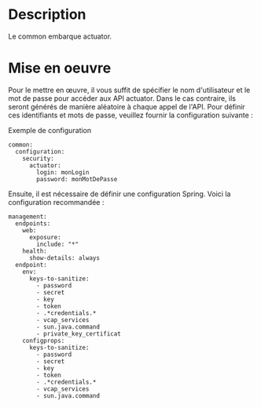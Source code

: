 # Description

Le common embarque actuator.

# Mise en oeuvre

Pour le mettre en œuvre, il vous suffit de spécifier le nom d'utilisateur et le mot de passe pour accéder aux API actuator. 
Dans le cas contraire, ils seront générés de manière aléatoire à chaque appel de l'API. 
Pour définir ces identifiants et mots de passe, veuillez fournir la configuration suivante :

Exemple de configuration
```
common:
  configuration:
    security:
      actuator:
        login: monLogin
        password: monMotDePasse
```

Ensuite, il est nécessaire de définir une configuration Spring. Voici la configuration recommandée :

```
management:
  endpoints:
    web:
      exposure:
        include: "*"
    health:
      show-details: always
  endpoint:
    env:
      keys-to-sanitize:
        - password
        - secret
        - key
        - token
        - .*credentials.*
        - vcap_services
        - sun.java.command
        - private_key_certificat
    configprops:
      keys-to-sanitize:
        - password
        - secret
        - key
        - token
        - .*credentials.*
        - vcap_services
        - sun.java.command

```
